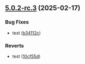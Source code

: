 ## [5.0.2-rc.3](https://github.com/0816i/semantic-release-test/compare/v5.0.2-rc.2...v5.0.2-rc.3) (2025-02-17)


### Bug Fixes

* test ([b34112c](https://github.com/0816i/semantic-release-test/commit/b34112c1b2d67ea603e300425b76dd45ace5c686))


### Reverts

* test ([10cf55d](https://github.com/0816i/semantic-release-test/commit/10cf55db311c829a896996389a67960534a91afd))
